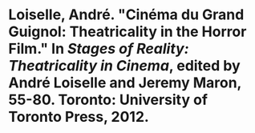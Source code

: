 Loiselle, André. "Cinéma du Grand Guignol: Theatricality in the Horror Film." In *Stages of Reality: Theatricality in Cinema*, edited by André Loiselle and Jeremy Maron, 55-80. Toronto: University of Toronto Press, 2012.
===

